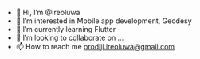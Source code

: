 - 👋 Hi, I’m @Ireoluwa
- 👀 I’m interested in Mobile app development, Geodesy
- 🌱 I’m currently learning Flutter
- 💞️ I’m looking to collaborate on ...
- 📫 How to reach me orodiji.ireoluwa@gmail.com

<!---
Ire-oluwa/Ire-oluwa is a ✨ special ✨ repository because its `README.md` (this file) appears on your GitHub profile.
You can click the Preview link to take a look at your changes.
--->
